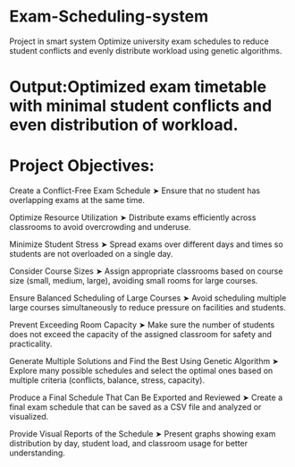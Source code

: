  # Exam-Scheduling-system 
 
 Project in smart system 
Optimize university exam schedules to reduce student conflicts and evenly 
distribute workload using genetic algorithms.


# Output:Optimized exam timetable with minimal student conflicts and even distribution of workload. 
 
  # Project Objectives:
Create a Conflict-Free Exam Schedule
➤ Ensure that no student has overlapping exams at the same time.

 Optimize Resource Utilization
➤ Distribute exams efficiently across classrooms to avoid overcrowding and underuse.

 Minimize Student Stress
➤ Spread exams over different days and times so students are not overloaded on a single day.

 Consider Course Sizes
➤ Assign appropriate classrooms based on course size (small, medium, large), avoiding small rooms for large courses.

 Ensure Balanced Scheduling of Large Courses
➤ Avoid scheduling multiple large courses simultaneously to reduce pressure on facilities and students.

 Prevent Exceeding Room Capacity
➤ Make sure the number of students does not exceed the capacity of the assigned classroom for safety and practicality.

 Generate Multiple Solutions and Find the Best Using Genetic Algorithm
➤ Explore many possible schedules and select the optimal ones based on multiple criteria (conflicts, balance, stress, capacity).

Produce a Final Schedule That Can Be Exported and Reviewed
➤ Create a final exam schedule that can be saved as a CSV file and analyzed or visualized.

Provide Visual Reports of the Schedule
➤ Present graphs showing exam distribution by day, student load, and classroom usage for better understanding.


